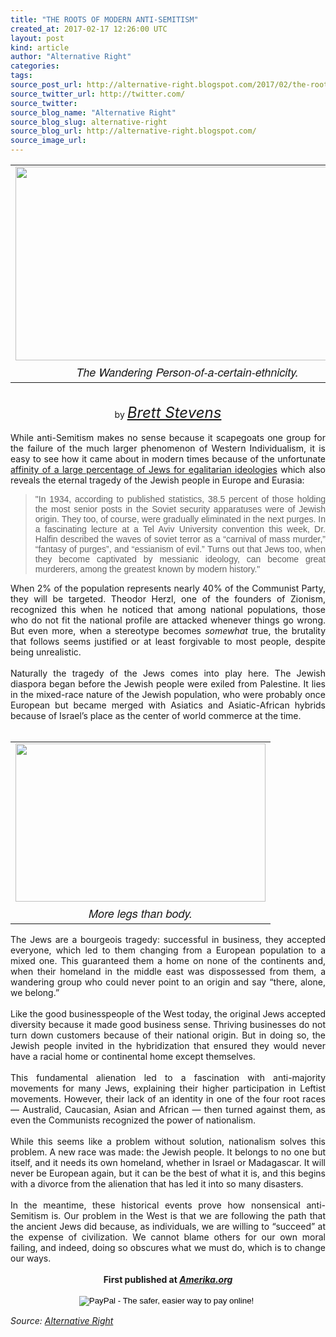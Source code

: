 ```yaml
---
title: "THE ROOTS OF MODERN ANTI-SEMITISM"
created_at: 2017-02-17 12:26:00 UTC
layout: post
kind: article
author: "Alternative Right"
categories: 
tags: 
source_post_url: http://alternative-right.blogspot.com/2017/02/the-roots-of-modern-anti-semitism.html
source_twitter_url: http://twitter.com/
source_twitter: 
source_blog_name: "Alternative Right"
source_blog_slug: alternative-right
source_blog_url: http://alternative-right.blogspot.com/
source_image_url: 
---
```

<div dir="ltr" style="text-align: left;" trbidi="on"><div class="separator" style="clear: both; text-align: center;"></div><div class="separator" style="clear: both; text-align: center;"></div><div class="separator" style="clear: both; text-align: center;"></div><table align="center" cellpadding="0" cellspacing="0" class="tr-caption-container" style="margin-left: auto; margin-right: auto; text-align: center;"><tbody><tr><td style="text-align: center;"><a href="https://2.bp.blogspot.com/-e6H5bxdC3Og/WKbri7rcMQI/AAAAAAAAVdk/e--o6JROJCAHoLKMbk---YUOEnRRgZJjgCLcB/s1600/WandJew.png" imageanchor="1" style="margin-left: auto; margin-right: auto;"><img border="0" height="310" src="https://2.bp.blogspot.com/-e6H5bxdC3Og/WKbri7rcMQI/AAAAAAAAVdk/e--o6JROJCAHoLKMbk---YUOEnRRgZJjgCLcB/s400/WandJew.png" width="550" /></a></td></tr><tr><td class="tr-caption" style="text-align: center;"><span style="font-family: &quot;helvetica neue&quot; , &quot;arial&quot; , &quot;helvetica&quot; , sans-serif; font-size: large;"><i>The Wandering Person-of-a-certain-ethnicity.</i></span></td></tr></tbody></table><br /><div style="text-align: center;">by <span style="font-size: x-large;"><i><a href="http://alternative-right.blogspot.com/search/label/Brett%20Stevens">Brett Stevens</a></i></span></div><br /><div style="text-align: justify;">While anti-Semitism makes no sense because it scapegoats one group for the failure of the much larger phenomenon of Western Individualism, it is easy to see how it came about in modern times because of the unfortunate <a href="http://www.ynetnews.com/articles/0,7340,L-3342999,00.html" target="_blank">affinity of a large percentage of Jews for egalitarian ideologies</a> which also reveals the eternal tragedy of the Jewish people in Europe and Eurasia:</div><blockquote class="tr_bq"><a name='more'></a><div style="text-align: justify;"><span style="font-family: &quot;verdana&quot; , sans-serif;">"In 1934, according to published statistics, 38.5 percent of those holding the most senior posts in the Soviet security apparatuses were of Jewish origin. They too, of course, were gradually eliminated in the next purges. In a fascinating lecture at a Tel Aviv University convention this week, Dr. Halfin described the waves of soviet terror as a “carnival of mass murder,” “fantasy of purges”, and “essianism of evil.” Turns out that Jews too, when they become captivated by messianic ideology, can become great murderers, among the greatest known by modern history." </span></div></blockquote><div style="text-align: justify;">When 2% of the population represents nearly 40% of the Communist Party, they will be targeted. Theodor Herzl, one of the founders of Zionism, recognized this when he noticed that among national populations, those who do not fit the national profile are attacked whenever things go wrong. But even more, when a stereotype becomes <i>somewhat </i>true, the brutality that follows seems justified or at least forgivable to most people, despite being unrealistic.</div><div style="text-align: justify;"><br /></div><div style="text-align: justify;">Naturally the tragedy of the Jews comes into play here. The Jewish diaspora began before the Jewish people were exiled from Palestine. It lies in the mixed-race nature of the Jewish population, who were probably once European but became merged with Asiatics and Asiatic-African hybrids because of Israel’s place as the center of world commerce at the time.</div><div style="text-align: justify;"><br /></div><div style="text-align: justify;"><table cellpadding="0" cellspacing="0" class="tr-caption-container" style="float: right; margin-left: 1em; text-align: right;"><tbody><tr><td style="text-align: center;"><a href="https://4.bp.blogspot.com/-kX5WXfZKdP8/WKbmVoUXxUI/AAAAAAAAVdE/goLL0TVkC8U5Li27d_e8rssB8f_ik-EVwCLcB/s1600/SpiderJew.png" imageanchor="1" style="clear: right; margin-bottom: 1em; margin-left: auto; margin-right: auto;"><img border="0" height="253" src="https://4.bp.blogspot.com/-kX5WXfZKdP8/WKbmVoUXxUI/AAAAAAAAVdE/goLL0TVkC8U5Li27d_e8rssB8f_ik-EVwCLcB/s400/SpiderJew.png" width="400" /></a></td></tr><tr><td class="tr-caption" style="text-align: center;"><span style="font-family: &quot;helvetica neue&quot; , &quot;arial&quot; , &quot;helvetica&quot; , sans-serif; font-size: large;"><i>More legs than body.</i></span></td></tr></tbody></table>The Jews are a bourgeois tragedy: successful in business, they accepted everyone, which led to them changing from a European population to a mixed one. This guaranteed them a home on none of the continents and, when their homeland in the middle east was dispossessed from them, a wandering group who could never point to an origin and say “there, alone, we belong.”</div><div style="text-align: justify;"><br /></div><div style="text-align: justify;">Like the good businesspeople of the West today, the original Jews accepted diversity because it made good business sense. Thriving businesses do not turn down customers because of their national origin. But in doing so, the Jewish people invited in the hybridization that ensured they would never have a racial home or continental home except themselves.</div><div style="text-align: justify;"><br /></div><div style="text-align: justify;">This fundamental alienation led to a fascination with anti-majority movements for many Jews, explaining their higher participation in Leftist movements. However, their lack of an identity in one of the four root races — Australid, Caucasian, Asian and African — then turned against them, as even the Communists recognized the power of nationalism.</div><div style="text-align: justify;"><br /></div><div style="text-align: justify;">While this seems like a problem without solution, nationalism solves this problem. A new race was made: the Jewish people. It belongs to no one but itself, and it needs its own homeland, whether in Israel or Madagascar. It will never be European again, but it can be the best of what it is, and this begins with a divorce from the alienation that has led it into so many disasters.</div><div style="text-align: justify;"><br /></div><div style="text-align: justify;">In the meantime, these historical events prove how nonsensical anti-Semitism is. Our problem in the West is that we are following the path that the ancient Jews did because, as individuals, we are willing to “succeed” at the expense of civilization. We cannot blame others for our own moral failing, and indeed, doing so obscures what we must do, which is to change our ways.<br /><br /><div style="text-align: center;"><b>First published at <i><a href="http://www.amerika.org/">Amerika.org</a></i></b></div><br /><form action="https://www.paypal.com/cgi-bin/webscr" method="post" style="text-align: justify;" target="_top"><div style="text-align: center;"><i><span style="font-family: inherit;"><span style="color: black; font-family: &quot;arial&quot; , &quot;helvetica&quot; , sans-serif; line-height: normal;"><span style="font-family: inherit;"><input alt="PayPal - The safer, easier way to pay online!" border="0" name="submit" src="https://www.paypalobjects.com/en_US/i/btn/btn_donateCC_LG.gif" type="image" />&nbsp;<img alt="" border="0" height="1" src="https://www.paypalobjects.com/en_US/i/scr/pixel.gif" width="1" /></span></span></span></i></div></form></div></div><img src="http://feeds.feedburner.com/~r/blogspot/SBfLZ/~4/K5UgKKn3tk4" height="1" width="1" alt=""/><div class="">
    <i>Source: <a href="http://alternative-right.blogspot.com/">Alternative Right</a></i>
</div>
